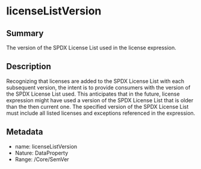 <!-- Automatically generated by spec-parser v2.0.0 on 2023-12-27T15:02:03.969017+00:00 -->
<!-- SPDX-License-Identifier: Community-Spec-1.0 -->

# licenseListVersion

## Summary

The version of the SPDX License List used in the license expression.


## Description

Recognizing that licenses are added to the SPDX License List with each subsequent version, the intent is to provide consumers with the version of the SPDX License List used. 
This anticipates that in the future, license expression might have used a version of the SPDX License List that is older than the then current one.
The specified version of the SPDX License List must include all listed licenses and exceptions referenced in the expression.


## Metadata

- name: licenseListVersion
- Nature: DataProperty
- Range: /Core/SemVer




